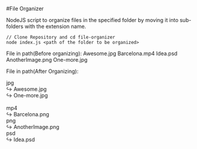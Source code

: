 #File Organizer

NodeJS script to organize files in the specified folder by moving it into sub-folders with the extension name.

```
// Clone Repository and cd file-organizer
node index.js <path of the folder to be organized>
```

File in path(Before organizing):
Awesome.jpg
Barcelona.mp4
Idea.psd
AnotherImage.png
One-more.jpg

File in path(After Organizing):

jpg<br />↪ Awesome.jpg<br />↪ One-more.jpg<br />
<br />mp4<br />↪ Barcelona.png<br />
png<br />↪ AnotherImage.png<br />
psd<br />↪ Idea.psd
